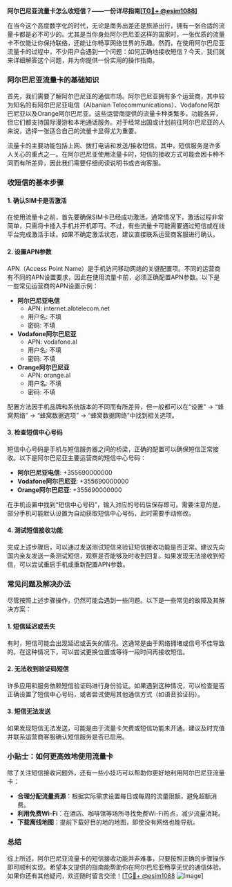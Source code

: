 **阿尔巴尼亚流量卡怎么收短信？——一份详尽指南[[TG💪+ @esim1088](https://t.me/s/esim1088)]**

在当今这个高度数字化的时代，无论是商务出差还是旅游出行，拥有一张合适的流量卡都是必不可少的。尤其是当你身处阿尔巴尼亚这样的国家时，一张优质的流量卡不仅能让你保持联络，还能让你畅享网络世界的乐趣。然而，在使用阿尔巴尼亚流量卡的过程中，不少用户会遇到一个问题：如何正确地接收短信？今天，我们就来详细解答这个问题，并为你提供一份实用的操作指南。

### 阿尔巴尼亚流量卡的基础知识

首先，我们需要了解阿尔巴尼亚的通信市场。阿尔巴尼亚拥有多个运营商，其中较为知名的有阿尔巴尼亚电信（Albanian Telecommunications）、Vodafone阿尔巴尼亚以及Orange阿尔巴尼亚。这些运营商提供的流量卡种类繁多，功能各异，但它们都支持国际漫游和本地通话服务。对于经常出国或计划前往阿尔巴尼亚的人来说，选择一张适合自己的流量卡显得尤为重要。

流量卡的主要功能包括上网、拨打电话和发送/接收短信。其中，短信服务是许多人关心的重点之一。在阿尔巴尼亚使用流量卡时，短信的接收方式可能会因卡种不同而有所差异，因此我们需要仔细阅读说明书或咨询客服。

### 收短信的基本步骤

#### 1. 确认SIM卡是否激活
在使用流量卡之前，首先要确保SIM卡已经成功激活。通常情况下，激活过程非常简单，只需将卡插入手机并开机即可。不过，有些流量卡可能需要通过短信或在线平台完成激活手续。如果不确定激活状态，建议直接联系运营商客服进行确认。

#### 2. 设置APN参数
APN（Access Point Name）是手机访问移动网络的关键配置项。不同的运营商有不同的APN设置要求，因此在使用流量卡前，必须正确配置APN参数。以下是一些常见运营商的APN设置示例：

- **阿尔巴尼亚电信**
  - APN: internet.albtelecom.net
  - 用户名: 不填
  - 密码: 不填
- **Vodafone阿尔巴尼亚**
  - APN: vodafone.al
  - 用户名: 不填
  - 密码: 不填
- **Orange阿尔巴尼亚**
  - APN: orange.al
  - 用户名: 不填
  - 密码: 不填

配置方法因手机品牌和系统版本的不同而有所差异，但一般都可以在“设置” -> “蜂窝网络” -> “蜂窝数据选项” -> “蜂窝数据网络”中找到相关选项。

#### 3. 检查短信中心号码
短信中心号码是手机与短信服务器之间的桥梁，正确的配置可以确保短信正常接收。以下是阿尔巴尼亚主要运营商的短信中心号码：

- **阿尔巴尼亚电信**: +355690000000
- **Vodafone阿尔巴尼亚**: +355690000000
- **Orange阿尔巴尼亚**: +355690000000

在手机设置中找到“短信中心号码”，输入对应的号码后保存即可。需要注意的是，部分手机可能默认设置为自动获取短信中心号码，此时需要手动修改。

#### 4. 测试短信接收功能
完成上述步骤后，可以通过发送测试短信来验证短信接收功能是否正常。建议先向国内亲友发送一条测试短信，观察是否能够及时收到回复。如果发现无法接收到短信，可以尝试重启手机或重新配置APN参数。

### 常见问题及解决办法

尽管按照上述步骤操作，仍然可能会遇到一些问题。以下是一些常见的故障及其解决方案：

#### 1. 短信延迟或丢失
有时，短信可能会出现延迟或丢失的情况。这通常是由于网络拥堵或信号不佳导致的。在这种情况下，可以尝试更换位置或等待一段时间再接收短信。

#### 2. 无法收到验证码短信
许多应用和服务依赖短信验证码进行身份验证。如果遇到这种情况，可以检查是否正确设置了短信中心号码，或者尝试使用其他通信方式（如语音验证码）。

#### 3. 短信无法发送
如果发现短信无法发送，可能是由于流量卡欠费或短信功能未开通。建议及时充值并联系运营商客服确认短信服务是否已启用。

### 小贴士：如何更高效地使用流量卡

除了关注短信接收问题外，还有一些小技巧可以帮助你更好地利用阿尔巴尼亚流量卡：

- **合理分配流量资源**：根据实际需求设置每日或每周的流量限额，避免超额消费。
- **利用免费Wi-Fi**：在酒店、咖啡馆等场所寻找免费Wi-Fi热点，减少流量消耗。
- **下载离线地图**：提前下载好目的地的地图，即使没有网络也能导航。

### 总结

综上所述，阿尔巴尼亚流量卡的短信接收功能并非难事，只要按照正确的步骤操作即可顺利实现。希望本文提供的指南能帮助你在阿尔巴尼亚畅享无忧的通信体验。如果你还有其他疑问，欢迎随时留言交流！[[TG💪+ @esim1088](https://t.me/s/esim1088) ![Image](https://i.postimg.cc/4NQfJmqS/Snipaste-2025-05-13-00-14-12.png)]